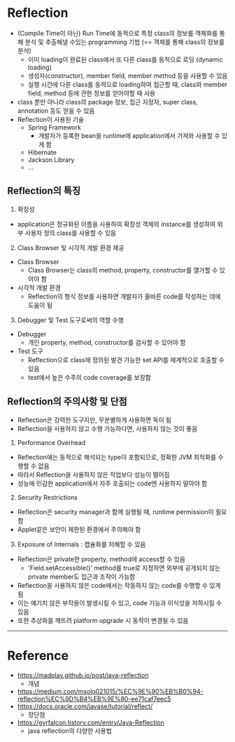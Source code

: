 # Reflection

- (Compile Time이 아닌) Run Time에 동적으로 특정 class의 정보를 객체화를 통해 분석 및 추출해낼 수있는 programming 기법 (== 객체를 통해 class의 정보를 분석)
  - 이미 loading이 완료된 class에서 또 다른 class를 동적으로 로딩 (dynamic loading)
  - 생성자(constructor), member field, member method 등을 사용할 수 있음
  - 실행 시간에 다른 class를 동적으로 loading하여 접근할 때, class와 member field, method 등에 관한 정보를 얻어야할 때 사용
- class 뿐만 아니라 class의 package 정보, 접근 지정자, super class, annotation 등도 얻을 수 있음
- Reflection이 사용된 기술
  - Spring Framework
    - 개발자가 등록한 bean을 runtime에 application에서 가져와 사용할 수 있게 함
  - Hibernate
  - Jackson Library
  - ...

## Reflection의 특징

1. 확장성
  - application은 정규화된 이름을 사용하여 확장성 객체의 instance를 생성하여 외부 사용자 정의 class를 사용할 수 있음
2. Class Browser 및 시각적 개발 환경 제공
  - Class Browser
    - Class Browser는 class의 method, property, constructor를 열거할 수 있어야 함
  - 시각적 개발 환경
    - Reflection의 형식 정보를 사용하면 개발자가 올바른 code를 작성하는 데에 도움이 됨
3. Debugger 및 Test 도구로써의 역할 수행
  - Debugger
    - 개인 property, method, constructor를 검사할 수 있어야 함
  - Test 도구
    - Reflection으로 class에 정의된 발견 가능한 set API를 체계적으로 호출할 수 있음
    - test에서 높은 수주의 code coverage를 보장함

## Reflection의 주의사항 및 단점

- Reflection은 강력한 도구지만, 무분별하게 사용하면 독이 됨
- Reflection을 사용하지 않고 수행 가능하다면, 사용하지 않는 것이 좋음
1. Performance Overhead
  - Reflection에는 동적으로 해석되는 type이 포함되므로, 정확한 JVM 최적화를 수행할 수 없음
  - 따라서 Reflection을 사용하지 않은 작업보다 성능이 떨어짐
  - 성능에 민감한 application에서 자주 호출되는 code엔 사용하지 말아야 함
2. Security Restrictions
  - Reflection은 security manager과 함께 실행될 때, runtime permission이 필요함
  - Applet같은 보안이 제한된 환경에서 주의해야 함
3. Exposure of Internals : 캡슐화를 저해할 수 있음
  - Reflection은 private한 property, method에 access할 수 있음
    - 'Field.setAccessible()' method를 true로 지정하면 외부에 공개되지 않는 private member도 접근과 조작이 가능함
  - Reflection을 사용하지 않은 code에서는 작동하지 않는 code를 수행할 수 있게 됨
  - 이는 예기치 않은 부작용이 발생시킬 수 있고, code 기능과 이식성을 저하시킬 수 있음
  - 또한 추상화를 깨뜨려 platform upgrade 시 동작이 변경될 수 있음

---

# Reference

- https://madplay.github.io/post/java-reflection
  - 개념
- https://medium.com/msolo021015/%EC%9E%90%EB%B0%94-reflection%EC%9D%B4%EB%9E%80-ee71caf7eec5
- https://docs.oracle.com/javase/tutorial/reflect/
  - 장단점
- https://gyrfalcon.tistory.com/entry/Java-Reflection
  - java reflection의 다양한 사용법
